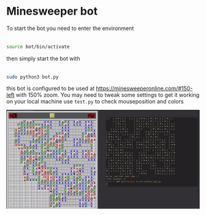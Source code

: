 # Minesweeper bot

To start the bot you need to enter the environment

~~~ bash

source bot/bin/activate

~~~

then simply start the bot with 

~~~ bash

sudo python3 bot.py

~~~

this bot is configured to be used at https://minesweeperonline.com/#150-left with  150% zoom. You may need to tweak some settings to get it working on your local machine
use `test.py` to check mouseposition and colors

![](minesweeper.gif)
